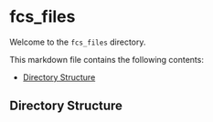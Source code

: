 # fcs_files

Welcome to the ```fcs_files``` directory.

This markdown file contains the following contents:
- [Directory Structure](#directory-structure)

## Directory Structure
